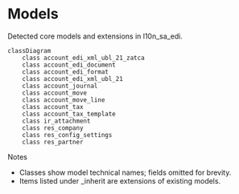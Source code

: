 # Models

Detected core models and extensions in l10n_sa_edi.

```mermaid
classDiagram
    class account_edi_xml_ubl_21_zatca
    class account_edi_document
    class account_edi_format
    class account_edi_xml_ubl_21
    class account_journal
    class account_move
    class account_move_line
    class account_tax
    class account_tax_template
    class ir_attachment
    class res_company
    class res_config_settings
    class res_partner
```

Notes
- Classes show model technical names; fields omitted for brevity.
- Items listed under _inherit are extensions of existing models.
